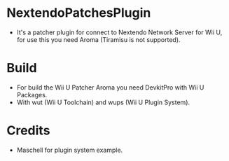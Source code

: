 # NextendoPatchesPlugin
- It's a patcher plugin for connect to Nextendo Network Server for Wii U, for use this you need Aroma (Tiramisu is not supported).

# Build
- For build the Wii U Patcher Aroma you need DevkitPro with Wii U Packages.
- With wut (Wii U Toolchain) and wups (Wii U Plugin System).

# Credits
- Maschell for plugin system example.